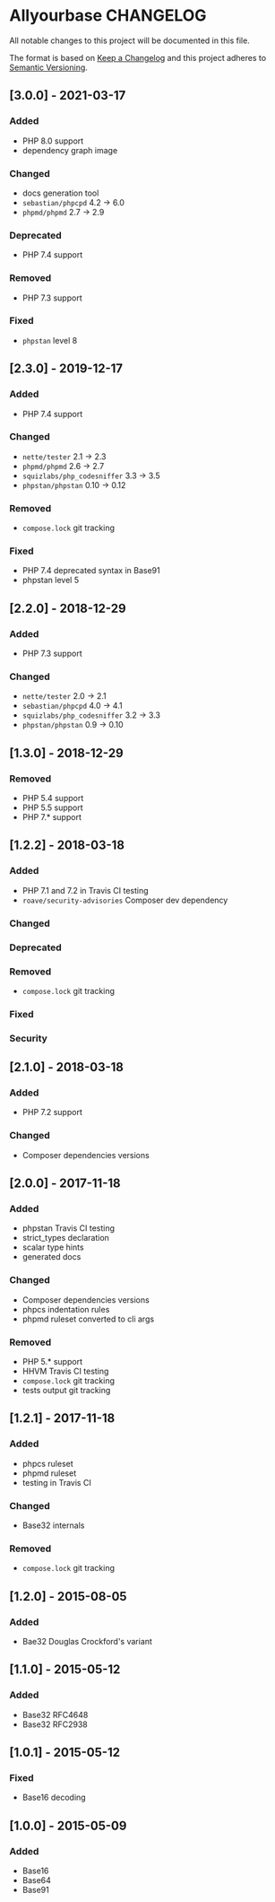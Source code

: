 # Allyourbase CHANGELOG
All notable changes to this project will be documented in this file.

The format is based on [Keep a Changelog](https://keepachangelog.com/en/1.0.0/)
and this project adheres to [Semantic Versioning](https://semver.org/spec/v2.0.0.html).

## [3.0.0] - 2021-03-17
### Added
- PHP 8.0 support
- dependency graph image
### Changed
- docs generation tool
- `sebastian/phpcpd` 4.2 -> 6.0
- `phpmd/phpmd` 2.7 -> 2.9
### Deprecated
- PHP 7.4 support
### Removed
- PHP 7.3 support
### Fixed
- `phpstan` level 8

## [2.3.0] - 2019-12-17
### Added
- PHP 7.4 support
### Changed
- `nette/tester` 2.1 -> 2.3
- `phpmd/phpmd` 2.6 -> 2.7
- `squizlabs/php_codesniffer` 3.3 -> 3.5
- `phpstan/phpstan` 0.10 -> 0.12
### Removed
- `compose.lock` git tracking
### Fixed
- PHP 7.4 deprecated syntax in Base91
- phpstan level 5

## [2.2.0] - 2018-12-29
### Added
- PHP 7.3 support
### Changed
- `nette/tester` 2.0 -> 2.1
- `sebastian/phpcpd` 4.0 -> 4.1
- `squizlabs/php_codesniffer` 3.2 -> 3.3
- `phpstan/phpstan` 0.9 -> 0.10

## [1.3.0] - 2018-12-29
### Removed
- PHP 5.4 support
- PHP 5.5 support
- PHP 7.* support

## [1.2.2] - 2018-03-18
### Added
- PHP 7.1 and 7.2 in Travis CI testing
- `roave/security-advisories` Composer dev dependency
### Changed
### Deprecated
### Removed
- `compose.lock` git tracking
### Fixed
### Security

## [2.1.0] - 2018-03-18
### Added
- PHP 7.2 support
### Changed
- Composer dependencies versions

## [2.0.0] - 2017-11-18
### Added
- phpstan Travis CI testing
- strict_types declaration
- scalar type hints
- generated docs
### Changed
- Composer dependencies versions
- phpcs indentation rules
- phpmd ruleset converted to cli args
### Removed
- PHP 5.* support
- HHVM Travis CI testing
- `compose.lock` git tracking
- tests output git tracking

## [1.2.1] - 2017-11-18
### Added
- phpcs ruleset
- phpmd ruleset
- testing in Travis CI
### Changed
- Base32 internals
### Removed
- `compose.lock` git tracking

## [1.2.0] - 2015-08-05
### Added
- Bae32 Douglas Crockford's variant

## [1.1.0] - 2015-05-12
### Added
- Base32 RFC4648
- Base32 RFC2938

## [1.0.1] - 2015-05-12
### Fixed
- Base16 decoding

## [1.0.0] - 2015-05-09
### Added
- Base16
- Base64
- Base91

